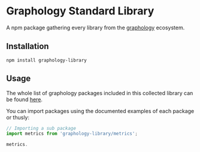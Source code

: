 # Graphology Standard Library

A npm package gathering every library from the [graphology](https://graphology.github.io) ecosystem.

## Installation

```
npm install graphology-library
```

## Usage

The whole list of graphology packages included in this collected library can be found [here](https://graphology.github.io/standard-library.html).

You can import packages using the documented examples of each package or thusly:

```js
// Importing a sub package
import metrics from 'graphology-library/metrics';

metrics.
```
